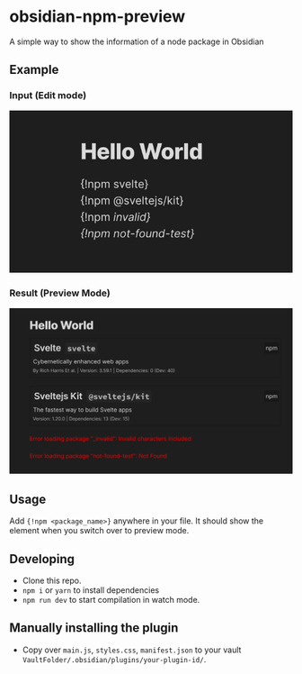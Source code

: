 # obsidian-npm-preview

A simple way to show the information of a node package in Obsidian

## Example

### Input (Edit mode)

![Example Input](Images/example1.png)

### Result (Preview Mode)

![Example Output](Images/example2.png)

## Usage

Add `{!npm <package_name>}` anywhere in your file. It should show the element when you switch over to preview mode.

## Developing

-   Clone this repo.
-   `npm i` or `yarn` to install dependencies
-   `npm run dev` to start compilation in watch mode.

## Manually installing the plugin

-   Copy over `main.js`, `styles.css`, `manifest.json` to your vault `VaultFolder/.obsidian/plugins/your-plugin-id/`.
